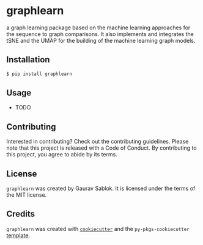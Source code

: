 # graphlearn

a graph learning package based on the machine learning approaches for the sequence to graph comparisons. It also implements and integrates the tSNE and the UMAP for the building of the machine learning graph models.

## Installation

```bash
$ pip install graphlearn
```

## Usage

- TODO

## Contributing

Interested in contributing? Check out the contributing guidelines. Please note that this project is released with a Code of Conduct. By contributing to this project, you agree to abide by its terms.

## License

`graphlearn` was created by Gaurav Sablok. It is licensed under the terms of the MIT license.

## Credits

`graphlearn` was created with [`cookiecutter`](https://cookiecutter.readthedocs.io/en/latest/) and the `py-pkgs-cookiecutter` [template](https://github.com/py-pkgs/py-pkgs-cookiecutter).

